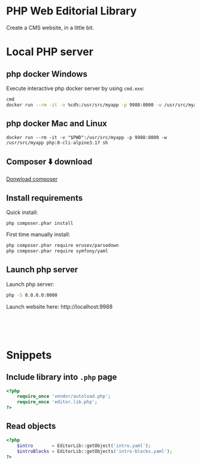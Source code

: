 # PHP Web Editorial Library
Create a CMS website, in a little bit.

# Local PHP server

## php docker Windows
Execute interactive php docker server by using `cmd.exe`:
```bash
cmd
docker run --rm -it -v %cd%:/usr/src/myapp -p 9988:8000 -w /usr/src/myapp php:8-cli-alpine3.17 sh
```

## php docker Mac and Linux
```shell
docker run --rm -it -v "$PWD":/usr/src/myapp -p 9988:8000 -w /usr/src/myapp php:8-cli-alpine3.17 sh
```


## Composer ⬇️ download
[Donwload composer](https://getcomposer.org/download/)


## Install requirements

Quick install:
```shell
php composer.phar install
```

First time manually install:
```bash
php composer.phar require erusev/parsedown
php composer.phar require symfony/yaml
```

## Launch php server
Launch php server:
```bash
php -S 0.0.0.0:8000
```

Launch website here: http://localhost:9988

<br/>
<br/>
<br/>



# Snippets

## Include library into `.php` page
```php
<?php
    require_once 'vendor/autoload.php';
    require_once 'editor.lib.php';
?>
```

## Read objects
```php
<?php
    $intro       = EditorLib::getObject('intro.yaml');
    $introBlocks = EditorLib::getObjects('intro-blocks.yaml');
?>
